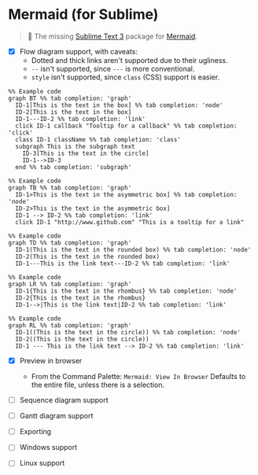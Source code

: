 # Mermaid (for Sublime)

> :tropical_fish: The missing [Sublime Text 3][] package for [Mermaid][].

- [x] Flow diagram support, with caveats:
  - Dotted and thick links aren't supported due to their ugliness.
  - `--` isn't supported, since `---` is more conventional.
  - `style` isn't supported, since `class` (CSS) support is easier.

```mermaid
%% Example code
graph BT %% tab completion: 'graph'
  ID-1[This is the text in the box] %% tab completion: 'node'
  ID-2[This is the text in the box]
  ID-1---ID-2 %% tab completion: 'link'
  click ID-1 callback "Tooltip for a callback" %% tab completion: 'click'
  class ID-1 className %% tab completion: 'class'
  subgraph This is the subgraph text
    ID-3[This is the text in the circle]
    ID-1-->ID-3
  end %% tab completion: 'subgraph'

%% Example code
graph TB %% tab completion: 'graph'
  ID-1>This is the text in the asymmetric box] %% tab completion: 'node'
  ID-2>This is the text in the asymmetric box]
  ID-1 --> ID-2 %% tab completion: 'link'
  click ID-1 "http://www.github.com" "This is a tooltip for a link"

%% Example code
graph TD %% tab completion: 'graph'
  ID-1(This is the text in the rounded box) %% tab completion: 'node'
  ID-2(This is the text in the rounded box)
  ID-1---This is the link text---ID-2 %% tab completion: 'link'

%% Example code
graph LR %% tab completion: 'graph'
  ID-1{This is the text in the rhombus} %% tab completion: 'node'
  ID-2{This is the text in the rhombus}
  ID-1-->|This is the link text|ID-2 %% tab completion: 'link'

%% Example code
graph RL %% tab completion: 'graph'
  ID-1((This is the text in the circle)) %% tab completion: 'node'
  ID-2((This is the text in the circle))
  ID-1 --- This is the link text --> ID-2 %% tab completion: 'link'
```

- [x] Preview in browser
  - From the Command Palette: `Mermaid: View In Browser`
    Defaults to the entire file, unless there is a selection.

- [ ] Sequence diagram support
- [ ] Gantt diagram support
- [ ] Exporting
- [ ] Windows support
- [ ] Linux support

[Sublime Text 3]: http://www.sublimetext.com
[Mermaid]: http://knsv.github.io/mermaid

